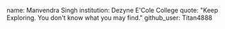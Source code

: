 name: Manvendra Singh
institution: Dezyne E'Cole College
quote: "Keep Exploring. You don't know what you may find."
github_user: Titan4888
